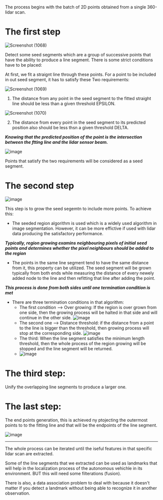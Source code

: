 The process begins with the batch of 2D points obtained from a single 360-lidar scan.
# The first step
![Screenshot (1068)](https://user-images.githubusercontent.com/91827137/210156028-682991d6-1ad7-4438-8611-508eb2a4774e.png)

Detect some seed segments which are a group of successive points that have the ability to produce a line segment. There is some strict conditions have to be placed: 

At first, we fit a straignt line through these points. For a point to be included in out seed segment, it has to satisfy these Two requirements:

![Screenshot (1069)](https://user-images.githubusercontent.com/91827137/210156055-73206278-a4fa-46f6-8895-48f39a8972eb.png)

1. The distance from any point in the seed segment to the fitted straight line should be less than a given threshold EPSILON.

![Screenshot (1070)](https://user-images.githubusercontent.com/91827137/210156079-9b132b29-fec2-4fcb-97f4-e3d2bde179d0.png)


2. The distance from every point in the seed segment to its predicted position also should be less thsn a given threshold DELTA.

_**Knowing that the predicted position of the point is the intersection between the ftting line and the lidar sensor beam.**_

![image](https://user-images.githubusercontent.com/91827137/210156458-aefcfbcc-2c4d-4bb9-a611-2c16ac73469a.png)

Points that satisfy the two requirements will be considered as a seed segment.

# The second step
![image](https://user-images.githubusercontent.com/91827137/210156516-8bbe21d1-e9c4-4ddd-bc53-1df938eb3996.png)

This step is to grow the seed segemtn to include more points. To achieve this:
- The seeded region algorithm is used which is a widely used algorithm in image segmentation. However, it can be more effictive if used with lidar data producing the satisfactory performance.

_**Typically, region growing examins neighbouring pixels of initial seed points and determines whether the pixel neighbours should be added to the region**_

- The points in the same line segment tend to have the same distance from it, this property can be utilized. The seed segment will be grown typically from both ends while measuring the distance of every newely added node to the line and then refitting that line after adding the point.

_**This process is done from both sides until one termination condition is met**_

- There are three termination conditions in that algorithm:
    * The first condition --> Over growing: If the region is over grown from one side, then the growing process will be halted in that side and will continue in the other side.
      ![image](https://user-images.githubusercontent.com/91827137/210156543-cc6ea866-cec5-498c-8a65-57b5fe14363b.png)
    * The second one --> Distance threshold: if the distance from a point to the line is bigger than the threshold, then growing process will stop at the corresponding side.
    ![image](https://user-images.githubusercontent.com/91827137/210156580-17cb5afb-914b-4852-bbbf-93ecdf30929a.png)
    *  The third: When the line segment satisfies the minimum length threshold, then the whole process of the region growing will be stopped and the line segment will be returned.
    *  ![image](https://user-images.githubusercontent.com/91827137/210156612-4c0101fe-d10e-4fd6-af43-91312e23a8b3.png)

# The third step:
Unify the overlapping line segments to produce a larger one.

# The last step:
The end points generation, this is achieved ny ptojecting the outermost points to to the fitting line and that will be the endpoints of the line segment.

![image](https://user-images.githubusercontent.com/91827137/210156958-7ff1999b-f91e-4fa3-bdc5-666dee53c940.png)

-------
The whole process can be iterated until the iseful features in that specific lidar scan are extracted.

Some of the line segments that we extracted can be used as landmarks that will help in the localization process of the autonomous vehichle in its environment. BUT this will need some filterations (fusion).

There is also, a data association problem to deal with because it doesn't matter if you detect a landmark without being able to recognize it in another observation.
